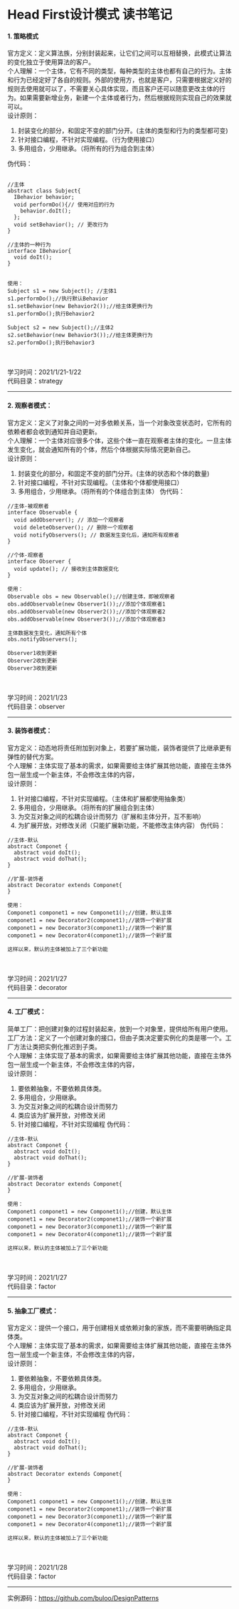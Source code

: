 # Head First设计模式 读书笔记

#### 1. 策略模式
官方定义：定义算法族，分别封装起来，让它们之间可以互相替换，此模式让算法的变化独立于使用算法的客户。<br>
个人理解：一个主体，它有不同的类型，每种类型的主体也都有自己的行为。主体和行为已经定好了各自的规则。外部的使用方，也就是客户，只需要根据定义好的规则去使用就可以了，不需要关心具体实现，而且客户还可以随意更改主体的行为。如果需要新增业务，新建一个主体或者行为，然后根据规则实现自己的效果就可以。<br>
设计原则：<br>
1. 封装变化的部分，和固定不变的部门分开。(主体的类型和行为的类型都可变)
2. 针对接口编程，不针对实现编程。（行为使用接口）
3. 多用组合，少用继承。（将所有的行为组合到主体）

伪代码： <br>
```

//主体
abstract class Subject{
  IBehavior behavior;
  void performDo(){// 使用对应的行为
    behavior.doIt();
  }; 
  void setBehavior(); // 更改行为
}

//主体的一种行为
interface IBehavior{
  void doIt();
}


使用：
Subject s1 = new Subject(); //主体1
s1.performDo();//执行默认Behavior
s1.setBehavior(new Behavior2());//给主体更换行为
s1.performDo();执行Behavior2

Subject s2 = new Subject();//主体2
s2.setBehavior(new Behavior3());//给主体更换行为
s2.performDo();执行Behavior3
```
<br>
<br>
学习时间：2021/1/21-1/22 <br>
代码目录：strategy

***
#### 2. 观察者模式：
官方定义：定义了对象之间的一对多依赖关系，当一个对象改变状态时，它所有的依赖者都会收到通知并自动更新。<br>
个人理解：一个主体对应很多个体，这些个体一直在观察者主体的变化。一旦主体发生变化，就会通知所有的个体，然后个体根据实际情况更新自己。<br>
设计原则：<br>
1. 封装变化的部分，和固定不变的部门分开。(主体的状态和个体的数量)
2. 针对接口编程，不针对实现编程。（主体和个体都使用接口）
3. 多用组合，少用继承。（将所有的个体组合到主体）
伪代码： <br>
```
//主体-被观察者
interface Observable {
  void addObserver(); // 添加一个观察者
  void deleteObserver(); // 删除一个观察者
  void notifyObservers(); // 数据发生变化后，通知所有观察者
}

//个体-观察者
interface Observer {
  void update(); // 接收到主体数据变化
}

使用：
Observable obs = new Observable();//创建主体，即被观察者
obs.addObservable(new Observer1());//添加个体观察者1
obs.addObservable(new Observer2());//添加个体观察者2
obs.addObservable(new Observer3());//添加个体观察者3

主体数据发生变化，通知所有个体
obs.notifyObservers();

Observer1收到更新
Observer2收到更新
Observer3收到更新
```
<br>
<br>
学习时间：2021/1/23 <br>
代码目录：observer

***
#### 3. 装饰者模式：
官方定义：动态地将责任附加到对象上，若要扩展功能，装饰者提供了比继承更有弹性的替代方案。<br>
个人理解：主体实现了基本的需求，如果需要给主体扩展其他功能，直接在主体外包一层生成一个新主体，不会修改主体的内容，<br>
设计原则：<br>
1. 针对接口编程，不针对实现编程。（主体和扩展都使用抽象类）
2. 多用组合，少用继承。（将所有的扩展组合到主体）
3. 为交互对象之间的松耦合设计而努力（扩展和主体分开，互不影响）
4. 为扩展开放，对修改关闭（只能扩展新功能，不能修改主体内容）
伪代码： <br>
```
//主体-默认
abstract Componet {
  abstract void doIt(); 
  abstract void doThat(); 
}

//扩展-装饰者
abstract Decorator extends Componet{
}

使用：
Componet1 componet1 = new Componet1();//创建，默认主体
componet1 = new Decorator2(componet1);//装饰一个新扩展
componet1 = new Decorator3(componet1);//装饰一个新扩展
componet1 = new Decorator4(componet1);//装饰一个新扩展

这样以来，默认的主体被加上了三个新功能
```
<br>
<br>
学习时间：2021/1/27 <br>
代码目录：decorator

***
#### 4. 工厂模式：
简单工厂：把创建对象的过程封装起来，放到一个对象里，提供给所有用户使用。<br>
工厂方法：定义了一个创建对象的接口，但由子类决定要实例化的类是哪一个。工厂方法让类把实例化推迟到子类。<br>
个人理解：主体实现了基本的需求，如果需要给主体扩展其他功能，直接在主体外包一层生成一个新主体，不会修改主体的内容，<br>
设计原则：<br>
1. 要依赖抽象，不要依赖具体类。
2. 多用组合，少用继承。
3. 为交互对象之间的松耦合设计而努力
4. 类应该为扩展开放，对修改关闭
5. 针对接口编程，不针对实现编程
伪代码： <br>
```
//主体-默认
abstract Componet {
  abstract void doIt(); 
  abstract void doThat(); 
}

//扩展-装饰者
abstract Decorator extends Componet{
}

使用：
Componet1 componet1 = new Componet1();//创建，默认主体
componet1 = new Decorator2(componet1);//装饰一个新扩展
componet1 = new Decorator3(componet1);//装饰一个新扩展
componet1 = new Decorator4(componet1);//装饰一个新扩展

这样以来，默认的主体被加上了三个新功能
```
<br>
<br>
学习时间：2021/1/27 <br>
代码目录：factor

***
#### 5. 抽象工厂模式：
官方定义：提供一个接口，用于创建相关或依赖对象的家族，而不需要明确指定具体类。<br>
个人理解：主体实现了基本的需求，如果需要给主体扩展其他功能，直接在主体外包一层生成一个新主体，不会修改主体的内容，<br>
设计原则：<br>
1. 要依赖抽象，不要依赖具体类。
2. 多用组合，少用继承。
3. 为交互对象之间的松耦合设计而努力
4. 类应该为扩展开放，对修改关闭
5. 针对接口编程，不针对实现编程
伪代码： <br>
```
//主体-默认
abstract Componet {
  abstract void doIt(); 
  abstract void doThat(); 
}

//扩展-装饰者
abstract Decorator extends Componet{
}

使用：
Componet1 componet1 = new Componet1();//创建，默认主体
componet1 = new Decorator2(componet1);//装饰一个新扩展
componet1 = new Decorator3(componet1);//装饰一个新扩展
componet1 = new Decorator4(componet1);//装饰一个新扩展

这样以来，默认的主体被加上了三个新功能
```
<br>
<br>
学习时间：2021/1/28 <br>
代码目录：factor

***
实例源码：<https://github.com/buloo/DesignPatterns>
<br>
